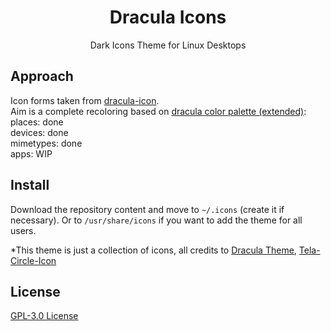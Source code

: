 <h1 align="center">
  Dracula Icons
  <br>
</h1>

<p align="center">
  Dark Icons Theme for Linux Desktops
</p>

## Approach
Icon forms taken from [dracula-icon](https://github.com/m4thewz/dracula-icons).  
Aim is a complete recoloring based on [dracula color palette (extended)](dracula.gpl):  
places: done  
devices: done  
mimetypes: done  
apps: WIP

## Install
Download the repository content and move to `~/.icons` (create it if necessary). Or to `/usr/share/icons` if you want to add the theme for all users.

*This theme is just a collection of icons, all credits to [Dracula Theme](https://draculatheme.com), [Tela-Circle-Icon](https://github.com/vinceliuice/Tela-circle-icon-theme)

## License

[GPL-3.0 License](./LICENSE.md)
